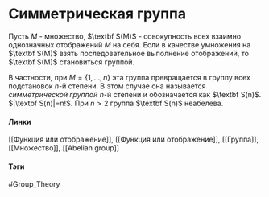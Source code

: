 # Симметрическая группа
Пусть $M$ - множество, $\textbf S(M)$ - совокупность всех взаимно однозначных отображений $M$ на себя. Если в качестве умножения на $\textbf S(M)$ взять последовательное выполнение отображений, то $\textbf S(M)$ становиться группой.

В частности, при $M=\{1,\dots,n\}$ эта группа превращается в группу всех подстановок $n$-й степени. В этом случае она называется *симметрической группой* $n$-й степени и обозначается как $\textbf S(n)$. $|\textbf S(n)|=n!$. При $n>2$ группа $\textbf S(n)$ неабелева.

#### Линки 
[[Функция или отображение]],
[[Функция или отображение]],
[[Группа]],
[[Множество]],
[[Abelian group]]
#### Тэги 
 #Group_Theory 